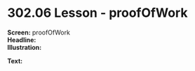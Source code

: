 # 302.06 Lesson - proofOfWork

**Screen:** proofOfWork\
**Headline:**\
**Illustration:**

**Text:**
